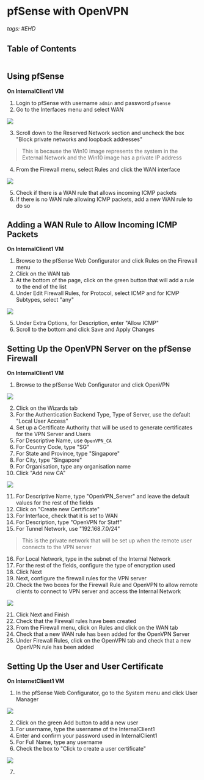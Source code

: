 # pfSense with OpenVPN

###### tags: #EHD 

## Table of Contents
```toc
```

## Using pfSense
**On InternalClient1 VM**
1. Login to pfSense with username `admin` and password `pfsense`
2. Go to the Interfaces menu and select WAN

![](https://i.imgur.com/4cGNdot.png)

3. Scroll down to the Reserved Network section and uncheck the box "Block private networks and loopback addresses"

> This is because the Win10 image represents the system in the External Network and the Win10 image has a private IP address

4. From the Firewall menu, select Rules and click the WAN interface

![](https://i.imgur.com/GZQCaSH.png)

5. Check if there is a WAN rule that allows incoming ICMP packets
6. If there is no WAN rule allowing ICMP packets, add a new WAN rule to do so

## Adding a WAN Rule to Allow Incoming ICMP Packets
**On InternalClient1 VM**
1. Browse to the pfSense Web Configurator and click Rules on the Firewall menu
2. Click on the WAN tab
3. At the bottom of the page, click on the green button that will add a rule to the end of the list
4. Under Edit Firewall Rules, for Protocol, select ICMP and for ICMP Subtypes, select "any"

![](https://i.imgur.com/nukzy5H.png)

5. Under Extra Options, for Description, enter "Allow ICMP"
6. Scroll to the bottom and click Save and Apply Changes

## Setting Up the OpenVPN Server on the pfSense Firewall
**On InternalClient1 VM**
1. Browse to the pfSense Web Configurator and click OpenVPN

![](https://i.imgur.com/HpL9pvn.png)

2. Click on the Wizards tab
3. For the Authentication Backend Type, Type of Server, use the default "Local User Access"
4. Set up a Certificate Authority that will be used to generate certificates for the VPN Server and Users
5. For Descriptive Name, use `OpenVPN_CA`
6. For Country Code, type "SG"
7. For State and Province, type "Singapore"
8. For City, type "Singapore"
9. For Organisation, type any organisation name
10. Click "Add new CA"

![](https://i.imgur.com/LjhUfM8.png)

11. For Descriptive Name, type "OpenVPN_Server" and leave the default values for the rest of the fields
12. Click on "Create new Certificate"
13. For Interface, check that it is set to WAN
14. For Description, type "OpenVPN for Staff"
15. For Tunnel Network, use "192.168.7.0/24"

> This is the private network that will be set up when the remote user connects to the VPN server
> 

16. For Local Network, type in the subnet of the Internal Network
17. For the rest of the fields, configure the type of encryption used
18. Click Next
19. Next, configure the firewall rules for the VPN server
20. Check the two boxes for the Firewall Rule and OpenVPN to allow remote clients to connect to VPN server and access the Internal Network

![](https://i.imgur.com/OC78fzx.png)

21. Click Next and Finish
22. Check that the Firewall rules have been created
23. From the Firewall menu, click on Rules and click on the WAN tab
24. Check that a new WAN rule has been added for the OpenVPN Server
25. Under Firewall Rules, click on the OpenVPN tab and check that a new OpenVPN rule has been added


## Setting Up the User and User Certificate
**On InternetClient1 VM**
1. In the pfSense Web Configurator, go to the System menu and click User Manager

![](https://i.imgur.com/CONEqbJ.png)

2. Click on the green Add button to add a new user
3. For username, type the username of the InternalClient1
4. Enter and confirm your password used in InternalClient1
5. For Full Name, type any username
6. Check the box to "Click to create a user certificate"

![](https://i.imgur.com/KbwiRJD.png)

7. 